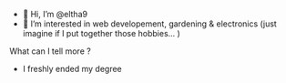 - 👋 Hi, I’m @eltha9
- 👀 I’m interested in web developement, gardening & electronics (just imagine if I put together those hobbies... )


What can I tell more ? 

- I freshly ended my degree

